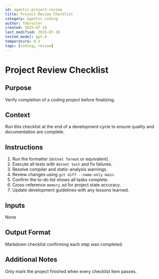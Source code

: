 ```yaml
---
id: agentic-project-review
title: Project Review Checklist
category: agentic_coding
author: fderuiter
created: 2025-07-18
last_modified: 2025-07-18
tested_model: gpt-4
temperature: 0.2
tags: [coding, review]
---
```


# Project Review Checklist

## Purpose
Verify completion of a coding project before finalizing.

## Context
Run this checklist at the end of a development cycle to ensure quality and documentation are complete.

## Instructions
1. Run the formatter (`dotnet format` or equivalent).
2. Execute all tests with `dotnet test` and fix failures.
3. Resolve compiler and static-analysis warnings.
4. Review changes using `git diff --name-only main`.
5. Confirm the to-do list shows all tasks complete.
6. Cross-reference `memory.md` for project state accuracy.
7. Update development guidelines with any lessons learned.

## Inputs
None

## Output Format
Markdown checklist confirming each step was completed.

## Additional Notes
Only mark the project finished when every checklist item passes.
